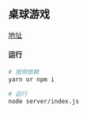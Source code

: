 ## 桌球游戏

[地址](http://139.9.192.234:2222/src/index.html)



#### 运行
```bash
# 按照依赖
yarn or npm i

# 运行
node server/index.js

```